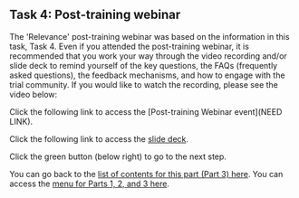 ## Task 4: Post-training webinar

The 'Relevance' post-training webinar was based on the information in this task, Task 4. Even if you attended the post-training webinar, it is recommended that you work your way through the video recording and/or slide deck to remind yourself of the key questions, the FAQs (frequently asked questions), the feedback mechanisms, and how to engage with the trial community. If you would like to watch the recording, please see the video below:

Click the following link to access the [Post-training Webinar event](NEED LINK).

Click the following link to access the [slide deck](https://ncce.io/OCsl4I).

Click the green button (below right) to go to the next step.

You can go back to the [list of contents for this part (Part 3) here](https://projects.raspberrypi.org/en/projects/Year8-RelevanceTraining-Part3-GBICi4). 
You can access the [menu for Parts 1, 2, and 3 here](https://projects.raspberrypi.org/en/pathways/year8-relevancetraining-gbici4).
